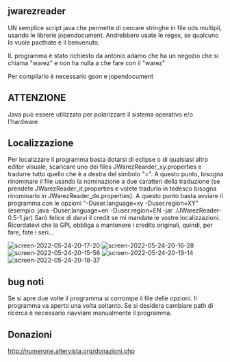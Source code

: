 ## jwarezreader

UN semplice script java che permette di cercare stringhe in file ods multipli, usando le librerie jopendocument.
Andrebbero usate le regex, se qualcuno lo vuole pacthate è il benvenuto.

IL programma è stato richiesto da antonio adamo che ha un negozio che si chiama "warez" e non ha nulla a che fare con il "warez"

Per compilarlo è necessario gson e jopendocument

## ATTENZIONE 
Java può essere utilizzato per polarizzare il sistema operativo e/o l'hardware 

## Localizzazione

Per localizzare il programma basta dotarsi di eclipse o di qualsiasi altro editor visuale, scaricare uno dei files JWarezRearder_xy.properties e tradurre tutto quello che è a destra del simbolo "=".
A questo punto, bisogna rinominare il file usando la nominazione a due caratteri della traduzione (se prendete JWarezReader_it.properties e volete tradurlo in tedesco bisogna rinominarlo in JWarezReader_de.properties).
A questo punto basta avviare il programma con le opzioni "-Duser.language=xy -Duser.region=XY" (esempio: java -Duser.language=en -Duser.region=EN -jar ./JWarezReader-0.5-1.jar)
Sarò felice di darvi il credit se mi mandate le vostre localizzazioni.
Ricordatevi che la GPL obbliga a mantenere i credits originali, quindi, per fare, fate i seri...

![screen-2022-05-24-20-17-20](https://user-images.githubusercontent.com/49764967/170104746-6f4be52d-aeab-4ac9-82d8-05b2f013803b.png)
![screen-2022-05-24-20-16-28](https://user-images.githubusercontent.com/49764967/170104751-e9f6659b-9801-42ab-a5c9-27fc58df5814.png)
![screen-2022-05-24-20-15-56](https://user-images.githubusercontent.com/49764967/170104754-607a1463-cc76-4f68-9c5d-2bfb2e9f6bad.png)
![screen-2022-05-24-20-19-14](https://user-images.githubusercontent.com/49764967/170105046-18c79e3c-d03b-4365-88e6-23dd44b85031.png)
![screen-2022-05-24-20-18-37](https://user-images.githubusercontent.com/49764967/170105050-66605044-0855-40e7-a623-3c34080a5022.png)


## bug noti
Se si apre due volte il programma si corrompe il file delle opzioni. Il programma va aperto una volta soltanto.
Se si desidera cambiare path di ricerca è necessario riavviare manualmente il programma.

## Donazioni

http://numerone.altervista.org/donazioni.php
